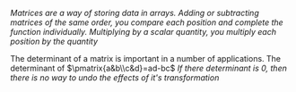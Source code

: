 *Matrices are a way of storing data in arrays. Adding or subtracting matrices of the same order, you compare each position and complete the function individually. Multiplying by a scalar quantity, you multiply each position by the quantity*

The determinant of a matrix is important in a number of applications. The determinant of $\pmatrix{a&b\\c&d}=ad-bc$
*If there determinant is 0, then there is no way to undo the effects of it's transformation*
